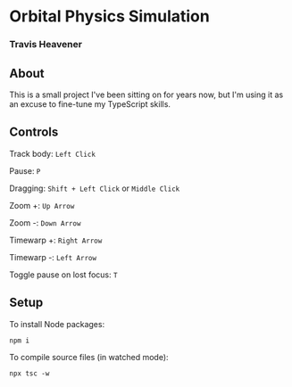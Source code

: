 # Orbital Physics Simulation
### Travis Heavener

## About
This is a small project I've been sitting on for years now, but I'm using it as an excuse to fine-tune my TypeScript skills.

## Controls
Track body: `Left Click`

Pause: `P`

Dragging: `Shift + Left Click` or `Middle Click`

Zoom +: `Up Arrow`

Zoom -: `Down Arrow`

Timewarp +: `Right Arrow`

Timewarp -: `Left Arrow`

Toggle pause on lost focus: `T`

## Setup
To install Node packages:

`npm i`

To compile source files (in watched mode):

`npx tsc -w`